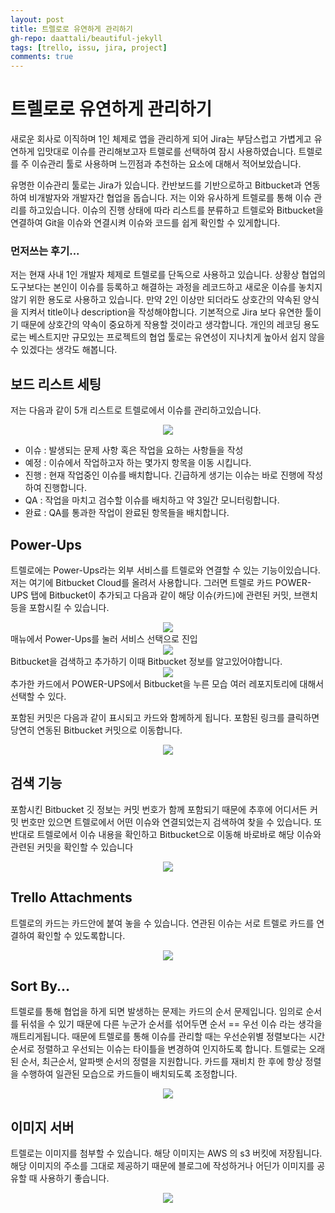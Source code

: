 ```yaml
---  
layout: post
title: 트렐로로 유연하게 관리하기
gh-repo: daattali/beautiful-jekyll
tags: [trello, issu, jira, project]
comments: true
---  
```


# 트렐로로 유연하게 관리하기
새로운 회사로 이직하며 1인 체제로 앱을 관리하게 되어 Jira는 부담스럽고 가볍게고 유연하게 입맛대로 이슈를 관리해보고자 트렐로를 선택하여 잠시 사용하였습니다. 트렐로를 주 이슈관리 툴로 사용하며 느낀점과 추천하는 요소에 대해서 적어보았습니다.  

유명한 이슈관리 툴로는 Jira가 있습니다. 칸반보드를 기반으로하고 Bitbucket과 연동하여 비개발자와 개발자간 협업을 돕습니다. 저는 이와 유사하게 트렐로를 통해 이슈 관리를 하고있습니다. 이슈의 진행 상태에 따라 리스트를 분류하고 트렐로와 Bitbucket을 연결하여 Git을 이슈와 연결시켜 이슈와 코드를 쉽게 확인할 수 있게합니다.  

### 먼저쓰는 후기...
저는 현재 사내 1인 개발자 체제로 트렐로를 단독으로 사용하고 있습니다. 상황상 협업의 도구보다는 본인이 이슈를 등록하고 해결하는 과정을 레코드하고 새로운 이슈를 놓치지 않기 위한 용도로 사용하고 있습니다. 만약 2인 이상만 되더라도 상호간의 약속된 양식을 지켜서 title이나 description을 작성해야합니다. 기본적으로 Jira 보다 유연한 툴이기 때문에 상호간의 약속이 중요하게 작용할 것이라고 생각합니다. 개인의 레코딩 용도로는 베스트지만 규모있는 프로젝트의 협업 툴로는 유연성이 지나치게 높아서 쉽지 않을수 있겠다는 생각도 해봅니다.

## 보드 리스트 세팅

저는 다음과 같이 5개 리스트로 트렐로에서 이슈를 관리하고있습니다.

<center><img src="https://trello-attachments.s3.amazonaws.com/5db8f4b864493b4c6f0c56bd/5dd4c572aad83d6b6f62fee9/f1ad8d0483836829620eddd296b0da17/image.png"></center>

- 이슈 : 발생되는 문제 사항 혹은 작업을 요하는 사항들을 작성  
- 예정 : 이슈에서 작업하고자 하는 몇가지 항목을 이동 시킵니다. 
- 진행 : 현재 작업중인 이슈를 배치합니다. 긴급하게 생기는 이슈는 바로 진행에 작성하여 진행합니다.
- QA : 작업을 마치고 검수할 이슈를 배치하고 약 3일간 모니터링합니다.
- 완료 : QA를 통과한 작업이 완료된 항목들을 배치합니다.


## Power-Ups 
트렐로에는 Power-Ups라는 외부 서비스를 트렐로와 연결할 수 있는 기능이있습니다. 저는 여기에 Bitbucket Cloud를 올려서 사용합니다. 그러면 트렐로 카드 POWER-UPS 탭에 Bitbucket이 추가되고 다음과 같이 해당 이슈(카드)에 관련된 커밋, 브랜치등을 포함시킬 수 있습니다.

<center><img src="https://trello-attachments.s3.amazonaws.com/5db8f4b864493b4c6f0c56bd/5dd4c572aad83d6b6f62fee9/f0e223380f250216dcc4e5c77789b3cc/image.png"></center>    
매뉴에서 Power-Ups를 눌러 서비스 선택으로 진입

<center><img src="https://trello-attachments.s3.amazonaws.com/5db8f4b864493b4c6f0c56bd/5dd4c572aad83d6b6f62fee9/3b664455dff32bb99a63211f350770a6/image.png"></center>  
Bitbucket을 검색하고 추가하기 이때 Bitbucket 정보를 알고있어야합니다.

<center><img src="https://trello-attachments.s3.amazonaws.com/5db8f4b864493b4c6f0c56bd/5dd4c572aad83d6b6f62fee9/c141c6d4c450583d51db7a8d5b1b0af1/image.png"></center> 
추가한 카드에서 POWER-UPS에서 Bitbucket을 누른 모습 여러 레포지토리에 대해서 선택할 수 있다.  


포함된 커밋은 다음과 같이 표시되고 카드와 함께하게 됩니다. 포함된 링크를 클릭하면 당연히 연동된 Bitbucket 커밋으로 이동합니다.
<center><img src="https://trello-attachments.s3.amazonaws.com/5db8f4b864493b4c6f0c56bd/5dd4c572aad83d6b6f62fee9/67d3d2f50e53f306898736d898b55102/image.png"></center>  

## 검색 기능

포함시킨 Bitbucket 깃 정보는 커밋 번호가 함께 포함되기 때문에 추후에 어디서든 커밋 번호만 있으면 트렐로에서 어떤 이슈와 연결되었는지 검색하여 찾을 수 있습니다. 또 반대로 트렐로에서 이슈 내용을 확인하고 Bitbucket으로 이동해 바로바로 해당 이슈와 관련된 커밋을 확인할 수 있습니다

 <center><img src="https://trello-attachments.s3.amazonaws.com/5db8f4b864493b4c6f0c56bd/5dd4c572aad83d6b6f62fee9/f2ce0a0875f0575b2733717f5b339849/image.png"></center>  
 
## Trello Attachments
트렐로의 카드는 카드안에 붙여 놓을 수 있습니다. 연관된 이슈는 서로 트렐로 카드를 연결하여 확인할 수 있도록합니다.

<center><img src="https://trello-attachments.s3.amazonaws.com/5db8f4b864493b4c6f0c56bd/5dd4c572aad83d6b6f62fee9/1fcf79f4296d8de2ec69e361bd1ec168/image.png"></center>

## Sort By...
트렐로를 통해 협업을 하게 되면 발생하는 문제는 카드의 순서 문제입니다. 임의로 순서를 뒤섞을 수 있기 때문에 다른 누군가 순서를 섞어두면 순서 == 우선 이슈 라는 생각을 깨트리게됩니다. 때문에 트렐로를 통해 이슈를 관리할 때는 우선순위별 정렬보다는 시간순서로 정렬하고 우선되는 이슈는 타이틀을 변경하여 인지하도록 합니다. 트렐로는 오래된 순서, 최근순서, 알파뱃 순서의 정렬을 지원합니다. 카드를 재비치 한 후에 항상 정렬을 수행하여 일관된 모습으로 카드들이 배치되도록 조정합니다. 

<center><img src="https://trello-attachments.s3.amazonaws.com/5db8f4b864493b4c6f0c56bd/5dd4c572aad83d6b6f62fee9/8b8f134573e3df72a2df92a483aa8c2a/image.png"></center>

## 이미지 서버
트렐로는 이미지를 첨부할 수 있습니다. 해당 이미지는 AWS 의 s3 버킷에 저장됩니다. 해당 이미지의 주소를 그대로 제공하기 때문에 블로그에 작성하거나 어딘가 이미지를 공유할 때 사용하기 좋습니다.

<center><img src="https://trello-attachments.s3.amazonaws.com/5db8f4b864493b4c6f0c56bd/5dd4c572aad83d6b6f62fee9/15d255033e4475652dc8049b8c7364af/image.png"></center>
